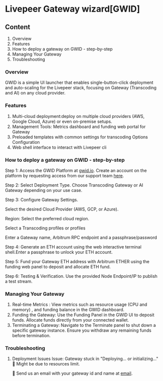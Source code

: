 # Livepeer Gateway wizard[GWID]

## Content
1. Overview
2. Features
3. How to deploy a gateway on GWID - step-by-step
4. Managing Your Gateway
5. Troubleshooting 

### Overview
GWID is a simple UI launcher that enables single-button-click deployment and auto-scaling for the Livepeer stack, focusing on Gateway (Transcoding and AI) on any cloud provider.



### Features
1. Multi-cloud deployment:deploy on multiple cloud providers (AWS, Google Cloud, Azure) or even on-premise setups.
2. Management Tools: Metrics dashboard and funding web portal for Gateway
3. Preloaded templates with common settings for transcoding Options Configuration
4. Web shell interface to interact with Livepeer cli


### How to deploy a gateway on GWID - step-by-step
Step 1: Access the GWID Platform at [gwid.io](https://www.gwid.io/). Create an account on the platform by requesting access from our support team [here](gwidhq@gmail.com).

Step 2: Select Deployment Type. Choose Transcoding Gateway or AI Gateway depending on your use case.

Step 3: Configure Gateway Settings.

Select the desired Cloud Provider (AWS, GCP, or Azure).

Region: Select the preferred cloud region.

Select a Transcoding profiles or profiles

Enter a Gateway name, Arbitrum RPC endpoint and a passphrase/password


Step 4: Generate an ETH account using the web interactive terminal shell.Enter a passphrase to unlock your ETH account.

Step 5: Fund your Gateway ETH address with Arbitrum ETHER using the funding web panel to deposit and allocate ETH fund.

Step 6: Testing & Verification. Use the provided Node Endpoint/IP to publish a test stream.


### Managing Your Gateway

1. Real-time Metrics : View metrics such as resource usage (CPU and memory) ,  and funding balance in the GWID dashboard.
2. Funding the Gateway: Use the Funding Panel in the GWID UI to deposit funds. Allocate funds directly from your connected wallet.
3. Terminating a Gateway: Navigate to the Terminate panel to shut down a specific gateway instance. Ensure you withdraw any remaining funds before termination.


### Troubleshooting

1. Deployment Issues
    Issue: Gateway stuck in "Deploying... or initializing..."
    🔹 Might be due to resources limit.
    
    🔹 Send us an email with your gateway id and name at [email](gwidhq@gmail.com).


